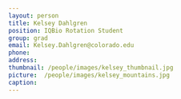 ```yaml
---
layout: person
title: Kelsey Dahlgren
position: IQBio Rotation Student
group: grad
email: Kelsey.Dahlgren@colorado.edu
phone:
address:
thumbnail: /people/images/kelsey_thumbnail.jpg
picture:  /people/images/kelsey_mountains.jpg
caption:
---
```

